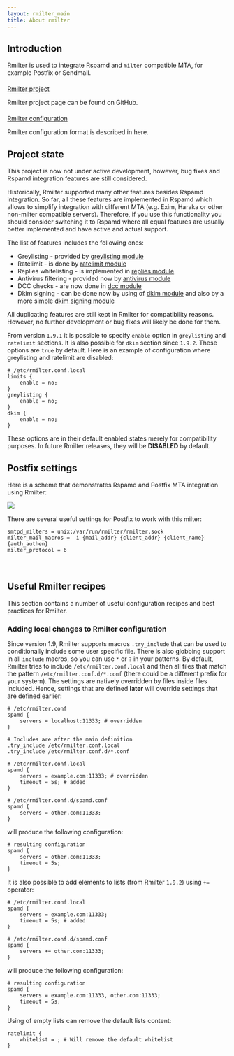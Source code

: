 ```yaml
---
layout: rmilter_main
title: About rmilter
---
```


## Introduction

Rmilter is used to integrate Rspamd and `milter` compatible MTA, for example Postfix or Sendmail. 

<div>
    <div class="row" style="margin-top: 20px; margin-bottom: 20px;">
        <div class="col-sm-3 col-xs-12">
            <a class="btn btn-social btn-github btn-block" href="http://github.com/vstakhov/rmilter"><i class="fa fa-github"></i> Rmilter project</a>
        </div>
        <div class="col-sm-9 col-xs-12">
            <p>Rmilter project page can be found on GitHub.</p>
        </div>
    </div>
    <div class="row" style="margin-top: 20px; margin-bottom: 20px;">
        <div class="col-sm-3 col-xs-12">
            <a class="btn btn-social btn-primary btn-block" href="{{ site.baseurl }}/rmilter/configuration.html"><i class="fa fa-file-text-o"></i> Rmilter configuration</a>
        </div>
        <div class="col-sm-9 col-xs-12">
            <p>Rmilter configuration format is described in here.</p>
        </div>
    </div>
</div>

## Project state

This project is now not under active development, however, bug fixes and Rspamd integration features are still considered.

Historically, Rmilter supported many other features besides Rspamd integration. So far, all these features are implemented in Rspamd which allows to simplify integration with different MTA (e.g. Exim, Haraka or other non-milter compatible servers). Therefore, if you use this functionality you should consider switching it to Rspamd where all equal features are usually better implemented and have active and actual support.

The list of features includes the following ones:

- Greylisting - provided by [greylisting module](https://rspamd.com/doc/modules/greylisting.html)
- Ratelimit - is done by [ratelimit module](https://rspamd.com/doc/modules/ratelimit.html)
- Replies whitelisting - is implemented in [replies module](https://rspamd.com/doc/modules/replies.html)
- Antivirus filtering - provided now by [antivirus module](https://rspamd.com/doc/modules/antivirus.html)
- DCC checks - are now done in [dcc module](https://rspamd.com/doc/modules/dcc.html)
- Dkim signing - can be done now by using of [dkim module](https://rspamd.com/doc/modules/dkim.html#dkim-signatures) and also by a more simple [dkim signing module](https://rspamd.com/doc/modules/dkim_signing.html)

All duplicating features are still kept in Rmilter for compatibility reasons. However, no further development or bug fixes will likely be done for them.

From version `1.9.1` it is possible to specify `enable` option in `greylisting` and `ratelimit` sections. It is also possible for `dkim` section since `1.9.2`. These options are `true` by default. Here is an example of configuration where greylisting and ratelimit are disabled:

~~~ucl
# /etc/rmilter.conf.local
limits {
    enable = no;
}
greylisting {
    enable = no;
}
dkim {
    enable = no;
}
~~~

These options are in their default enabled states merely for compatibility purposes. In future Rmilter releases, they will be **DISABLED** by default.

## Postfix settings

Here is a scheme that demonstrates Rspamd and Postfix MTA integration using Rmilter:

<img class="img-responsive" src="{{ site.baseurl }}/img/rspamd-schemes.007_2.png">

There are several useful settings for Postfix to work with this milter:

    smtpd_milters = unix:/var/run/rmilter/rmilter.sock
    milter_mail_macros =  i {mail_addr} {client_addr} {client_name} {auth_authen}
    milter_protocol = 6

<div style="padding-top:20px;"></div>

## Useful Rmilter recipes

This section contains a number of useful configuration recipes and best practices for Rmilter.


### Adding local changes to Rmilter configuration

Since version 1.9, Rmilter supports macros `.try_include` that can be used to conditionally include some user specific file. There is also globbing support in all `include` macros, so you can use `*` or `?` in your patterns. By default, Rmilter tries to include `/etc/rmilter.conf.local` and then all files that match the pattern `/etc/rmilter.conf.d/*.conf` (there could be a different prefix for your system). The settings are natively overridden by files inside files included. Hence, settings that are defined **later** will override settings that are defined earlier:

~~~ucl
# /etc/rmilter.conf
spamd {
    servers = localhost:11333; # overridden
}

# Includes are after the main definition
.try_include /etc/rmilter.conf.local
.try_include /etc/rmilter.conf.d/*.conf
~~~

~~~ucl
# /etc/rmilter.conf.local
spamd {
    servers = example.com:11333; # overridden
    timeout = 5s; # added
}
~~~

~~~ucl
# /etc/rmilter.conf.d/spamd.conf
spamd {
    servers = other.com:11333;
}
~~~

will produce the following configuration:

~~~ucl
# resulting configuration
spamd {
    servers = other.com:11333;
    timeout = 5s;
}
~~~

It is also possible to add elements to lists (from Rmilter `1.9.2`) using `+=` operator:

~~~ucl
# /etc/rmilter.conf.local
spamd {
    servers = example.com:11333;
    timeout = 5s; # added
}
~~~

~~~ucl
# /etc/rmilter.conf.d/spamd.conf
spamd {
    servers += other.com:11333;
}
~~~

will produce the following configuration:

~~~ucl
# resulting configuration
spamd {
    servers = example.com:11333, other.com:11333;
    timeout = 5s;
}
~~~

Using of empty lists can remove the default lists content:

~~~ucl
ratelimit {
    whitelist = ; # Will remove the default whitelist
}
~~~
